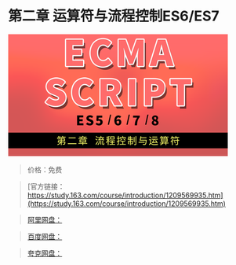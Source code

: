 # 第二章 运算符与流程控制ES6/ES7

![img](../../../assets/study163/free/4546e3ffe39e4448848ae418c6f1b48d.png)

> 价格：免费

> [官方链接：https://study.163.com/course/introduction/1209569935.htm](https://study.163.com/course/introduction/1209569935.htm)

> [阿里网盘：]()

> [百度网盘：]()

> [夸克网盘：]()
